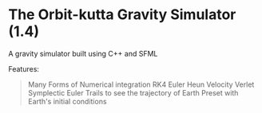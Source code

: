 # The Orbit-kutta Gravity Simulator (1.4)
A gravity simulator built using C++ and SFML

Features:
>Many Forms of Numerical integration
  >RK4
  >Euler
  >Heun
  >Velocity Verlet
  >Symplectic Euler
>Trails to see the trajectory of Earth
>Preset with Earth's initial conditions
